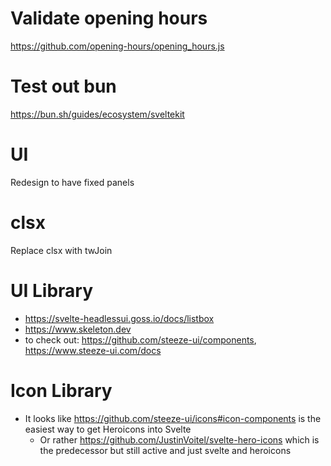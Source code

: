 # Validate opening hours

https://github.com/opening-hours/opening_hours.js

# Test out bun

https://bun.sh/guides/ecosystem/sveltekit

# UI

Redesign to have fixed panels

# clsx

Replace clsx with twJoin

# UI Library

- https://svelte-headlessui.goss.io/docs/listbox
- https://www.skeleton.dev
- to check out: https://github.com/steeze-ui/components, https://www.steeze-ui.com/docs

# Icon Library

- It looks like https://github.com/steeze-ui/icons#icon-components is the easiest way to get Heroicons into Svelte
  - Or rather https://github.com/JustinVoitel/svelte-hero-icons which is the predecessor but still active and just svelte and heroicons
